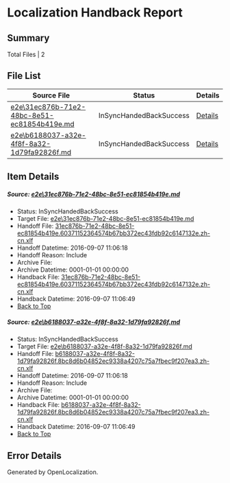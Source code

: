 # <a name='report-top'></a> Localization Handback Report

## Summary
 Total Files | 2

## File List
 Source File | Status | Details 
 ----------- | ------ | ------- 
 [e2e\31ec876b-71e2-48bc-8e51-ec81854b419e.md](https://github.com/OpenLocalizationTestOrg/ol-test0/blob/c0f134a7869c2ca824c4e457233fd6b1691986b9/e2e/31ec876b-71e2-48bc-8e51-ec81854b419e.md) | InSyncHandedBackSuccess | [Details](#7c4ea57fb931167b95d113bffad4d0525dc14be31)
 [e2e\b6188037-a32e-4f8f-8a32-1d79fa92826f.md](https://github.com/OpenLocalizationTestOrg/ol-test0/blob/c0f134a7869c2ca824c4e457233fd6b1691986b9/e2e/b6188037-a32e-4f8f-8a32-1d79fa92826f.md) | InSyncHandedBackSuccess | [Details](#e66db0c9bda2bf53357ba272d6f3b2c657ed1ad42)

## Item Details
##### <a name='7c4ea57fb931167b95d113bffad4d0525dc14be31'></a> Source: [e2e\31ec876b-71e2-48bc-8e51-ec81854b419e.md](https://github.com/OpenLocalizationTestOrg/ol-test0/blob/c0f134a7869c2ca824c4e457233fd6b1691986b9/e2e/31ec876b-71e2-48bc-8e51-ec81854b419e.md)
* Status: InSyncHandedBackSuccess
* Target File: [e2e\31ec876b-71e2-48bc-8e51-ec81854b419e.md](https://github.com/OpenLocalizationTestOrg/ol-test0-zhcn/blob/411ba1d90e49fab58e4e6d050f3dd3327cb989f3/e2e/31ec876b-71e2-48bc-8e51-ec81854b419e.md)
* Handoff File: [31ec876b-71e2-48bc-8e51-ec81854b419e.60371152364574b67bb372ec43fdb92c6147132e.zh-cn.xlf](https://github.com/OpenLocalizationTestOrg/ol-test0-handoff/blob/acedddcf5ee3e1eaa43f2f508a230a9ebef95cb0/ol-handoff/OpenLocalizationTestOrg/ol-test0-zhcn/ci/ht/31ec876b-71e2-48bc-8e51-ec81854b419e.60371152364574b67bb372ec43fdb92c6147132e.zh-cn.xlf)
* Handoff Datetime: 2016-09-07 11:06:18
* Handoff Reason: Include
* Archive File: 
* Archive Datetime: 0001-01-01 00:00:00
* Handback File: [31ec876b-71e2-48bc-8e51-ec81854b419e.60371152364574b67bb372ec43fdb92c6147132e.zh-cn.xlf](https://github.com/OpenLocalizationTestOrg/ol-test0-handback/blob/7d52ccbcaecf4d1dcf47206b6150c07b77e1a59f/ol-handback/OpenLocalizationTestOrg/ol-test0-zhcn/ci/ht/31ec876b-71e2-48bc-8e51-ec81854b419e.60371152364574b67bb372ec43fdb92c6147132e.zh-cn.xlf)
* Handback Datetime: 2016-09-07 11:06:49
* [Back to Top](#report-top)

##### <a name='e66db0c9bda2bf53357ba272d6f3b2c657ed1ad42'></a> Source: [e2e\b6188037-a32e-4f8f-8a32-1d79fa92826f.md](https://github.com/OpenLocalizationTestOrg/ol-test0/blob/c0f134a7869c2ca824c4e457233fd6b1691986b9/e2e/b6188037-a32e-4f8f-8a32-1d79fa92826f.md)
* Status: InSyncHandedBackSuccess
* Target File: [e2e\b6188037-a32e-4f8f-8a32-1d79fa92826f.md](https://github.com/OpenLocalizationTestOrg/ol-test0-zhcn/blob/411ba1d90e49fab58e4e6d050f3dd3327cb989f3/e2e/b6188037-a32e-4f8f-8a32-1d79fa92826f.md)
* Handoff File: [b6188037-a32e-4f8f-8a32-1d79fa92826f.8bc8d6b04852ec9338a4207c75a7fbec9f207ea3.zh-cn.xlf](https://github.com/OpenLocalizationTestOrg/ol-test0-handoff/blob/acedddcf5ee3e1eaa43f2f508a230a9ebef95cb0/ol-handoff/OpenLocalizationTestOrg/ol-test0-zhcn/ci/ht/b6188037-a32e-4f8f-8a32-1d79fa92826f.8bc8d6b04852ec9338a4207c75a7fbec9f207ea3.zh-cn.xlf)
* Handoff Datetime: 2016-09-07 11:06:18
* Handoff Reason: Include
* Archive File: 
* Archive Datetime: 0001-01-01 00:00:00
* Handback File: [b6188037-a32e-4f8f-8a32-1d79fa92826f.8bc8d6b04852ec9338a4207c75a7fbec9f207ea3.zh-cn.xlf](https://github.com/OpenLocalizationTestOrg/ol-test0-handback/blob/7d52ccbcaecf4d1dcf47206b6150c07b77e1a59f/ol-handback/OpenLocalizationTestOrg/ol-test0-zhcn/ci/ht/b6188037-a32e-4f8f-8a32-1d79fa92826f.8bc8d6b04852ec9338a4207c75a7fbec9f207ea3.zh-cn.xlf)
* Handback Datetime: 2016-09-07 11:06:49
* [Back to Top](#report-top)


## Error Details

Generated by OpenLocalization.

